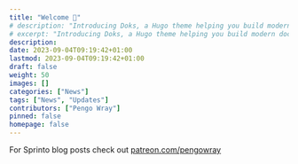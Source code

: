```yaml
---
title: "Welcome 👋"
# description: "Introducing Doks, a Hugo theme helping you build modern documentation websites that are secure, fast, and SEO-ready — by default."
# excerpt: "Introducing Doks, a Hugo theme helping you build modern documentation websites that are secure, fast, and SEO-ready — by default."
description: 
date: 2023-09-04T09:19:42+01:00
lastmod: 2023-09-04T09:19:42+01:00
draft: false
weight: 50
images: []
categories: ["News"]
tags: ["News", "Updates"]
contributors: ["Pengo Wray"]
pinned: false
homepage: false
---
```


<!-- Introducing Doks, a Hugo theme helping you build modern documentation websites that are secure, fast, and SEO-ready — by default. -->

For Sprinto blog posts check out [patreon.com/pengowray](https://www.patreon.com/pengowray)


